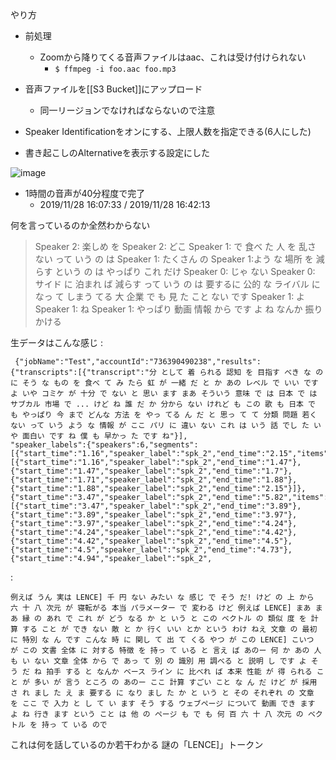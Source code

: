 
やり方
- 前処理
    - Zoomから降りてくる音声ファイルはaac、これは受け付けられない
        - `$ ffmpeg -i foo.aac foo.mp3`
- 音声ファイルを[[S3 Bucket]]にアップロード
    - 同一リージョンでなければならないので注意

- Speaker Identificationをオンにする、上限人数を指定できる(6人にした)
- 書き起こしのAlternativeを表示する設定にした

![image](https://gyazo.com/39b089816a10746a0c979d1334fa2389/thumb/1000)
- 1時間の音声が40分程度で完了
    - 2019/11/28 16:07:33 / 2019/11/28 16:42:13

何を言っているのか全然わからない
> Speaker 2: 楽しめ を
>  Speaker 2: どこ
>  Speaker 1: で 食べ た 人 を 乱さ ない って いう の は
>  Speaker 1: たくさん の
>  Speaker 1:よう な 場所 を 減らす という の は やっぱり これ だけ
>  Speaker 0: じゃ ない
>  Speaker 0: サイド に 泊まれ ば 減らす って いう の は 要するに 公的 な ライバル に なっ て しまう てる 大 企業 で も 見 た こと ない です
>  Speaker 1: よ
>  Speaker 1: ね
>  Speaker 1: やっぱり 動画 情報 から です よ ね なんか 振りかける

生データはこんな感じ
:

```
 {"jobName":"Test","accountId":"736390490238","results":{"transcripts":[{"transcript":"分 として 着 られる 認知 を 目指す べき な のに そう な もの を 食べ て み たら 虹 が 一緒 だ と か あの レベル で いい です よ いや コミケ が 十分 で ない と 思い ます まあ そういう 意味 で は 日本 で は サブカル 市場 で ... けど ね 誰 だ か 分から ない けれど も この 歌 も 日本 で も やっぱり 今 まで どんな 方法 を やっ てる ん だ と 思っ て て 分類 問題 若く ない って いう よう な 情報 が ここ パリ に 違い ない これ は いう 話 でし た いや 面白い です ね 僕 も 早かっ た です ね"}],
"speaker_labels":{"speakers":6,"segments":[{"start_time":"1.16","speaker_label":"spk_2","end_time":"2.15","items":[{"start_time":"1.16","speaker_label":"spk_2","end_time":"1.47"},{"start_time":"1.47","speaker_label":"spk_2","end_time":"1.7"},{"start_time":"1.71","speaker_label":"spk_2","end_time":"1.88"},{"start_time":"1.88","speaker_label":"spk_2","end_time":"2.15"}]},{"start_time":"3.47","speaker_label":"spk_2","end_time":"5.82","items":[{"start_time":"3.47","speaker_label":"spk_2","end_time":"3.89"},{"start_time":"3.89","speaker_label":"spk_2","end_time":"3.97"},{"start_time":"3.97","speaker_label":"spk_2","end_time":"4.24"},{"start_time":"4.24","speaker_label":"spk_2","end_time":"4.42"},{"start_time":"4.42","speaker_label":"spk_2","end_time":"4.5"},{"start_time":"4.5","speaker_label":"spk_2","end_time":"4.73"},{"start_time":"4.94","speaker_label":"spk_2",
```


:

```
例えば うん 実は LENCE] 千 円 ない みたい な 感じ で そう だ! けど の 上 から 六 十 八 次元 が 寝転がる 本当 パラメーター で 変わる けど 例えば LENCE] まあ まあ 縁 の あれ で これ が どう なる か と いう と この ベクトル の 類似 度 を 計算 する こと が でき ない 敵 と か 行く いい とか という わけ ねえ 文章 の 最初 に 特別 な ん です こんな 時 に 関し て 出 て くる やつ が この LENCE] こいつ が この 文書 全体 に 対する 特徴 を 持っ て いる と 言え ば あのー 何 か あの 人 も い ない 文章 全体 から で あっ て 別 の 識別 用 調べる と 説明 し です よ そう だ ね 拍手 する と なんか ベース ライン に 比べれ ば 本来 性能 が 得 られる こと が 多い が 言う ところ の あのー ここ 計算 すごい こと な ん だ けど が 採用 さ れ まし た え ま 要する に なり まし た か と いう と その それぞれ の 文章 を ここ で 入力 と し て い ます そう する ウェブページ について 動画 でき ます よ ね 行き ます という こと は 他 の ページ も で も 何 百 六 十 八 次元 の ベクトル を 持っ て いる ので
```

これは何を話しているのか若干わかる
謎の「LENCE]」トークン

